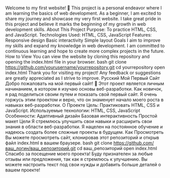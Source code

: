 Welcome to my first website! 🎉
This project is a personal endeavor where I am learning the basics of web development. As a beginner, I am excited to share my journey and showcase my very first website. I take great pride in this project and believe it marks the beginning of my growth in web development skills.
About This Project
Purpose: To practice HTML, CSS, and JavaScript.
Technologies Used: HTML, CSS, JavaScript
Features:
Responsive design
Basic interactivity
Simple layout
Goals
I aim to improve my skills and expand my knowledge in web development. I am committed to continuous learning and hope to create more complex projects in the future.
How to View
You can view the website by cloning this repository and opening the index.html file in your browser.
bash
git clone https://github.com/yourusername/yourrepository.git
cd yourrepository
open index.html
Thank you for visiting my project! Any feedback or suggestions are greatly appreciated as I strive to improve.
Русский
Мой Первый Сайт
Добро пожаловать на мой первый сайт! 🎉
Этот проект является личным начинанием, в котором я изучаю основы веб-разработки. Как новичок, я рад поделиться своим путем и показать свой первый сайт. Я очень горжусь этим проектом и верю, что он знаменует начало моего роста в навыках веб-разработки.
О Проекте
Цель: Практиковать HTML, CSS и JavaScript.
Используемые технологии: HTML, CSS, JavaScript
Особенности:
Адаптивный дизайн
Базовая интерактивность
Простой макет
Цели
Я стремлюсь улучшить свои навыки и расширить свои знания в области веб-разработки. Я нацелен на постоянное обучение и надеюсь создать более сложные проекты в будущем.
Как Просмотреть
Вы можете просмотреть сайт, клонировав этот репозиторий и открыв файл index.html в вашем браузере.
bash
git clone https://github.com/ваш_логин/ваш_репозиторий.git
cd ваш_репозиторий
open index.html
Спасибо за посещение моего проекта! Буду признателен за любые отзывы или предложения, так как я стремлюсь к улучшению. Вы можете настроить текст под свои нужды и добавить больше деталей о вашем проекте!
